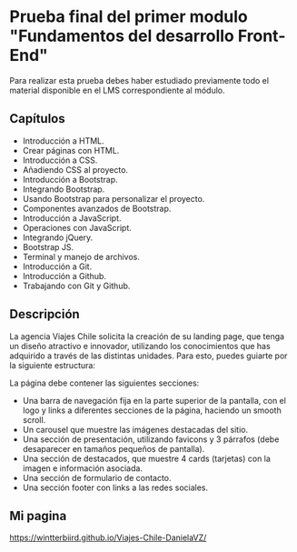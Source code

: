 # Prueba final del primer modulo "Fundamentos del desarrollo Front-End"
Para realizar esta prueba debes haber estudiado previamente todo el material
disponible en el LMS correspondiente al módulo.
## Capítulos
- Introducción a HTML.
- Crear páginas con HTML.
- Introducción a CSS.
- Añadiendo CSS al proyecto.
- Introducción a Bootstrap.
- Integrando Bootstrap.
- Usando Bootstrap para personalizar el proyecto.
- Componentes avanzados de Bootstrap.
- Introducción a JavaScript.
- Operaciones con JavaScript.
- Integrando jQuery.
- Bootstrap JS.
- Terminal y manejo de archivos.
- Introducción a Git.
- Introducción a Github.
- Trabajando con Git y Github.
## Descripción
La agencia Viajes Chile solicita la creación de su landing page, que tenga un diseño atractivo
e innovador, utilizando los conocimientos que has adquirido a través de las distintas
unidades. Para esto, puedes guiarte por la siguiente estructura:

La página debe contener las siguientes secciones:
* Una barra de navegación fija en la parte superior de la pantalla, con el logo y links a
diferentes secciones de la página, haciendo un smooth scroll.
* Un carousel que muestre las imágenes destacadas del sitio.
* Una sección de presentación, utilizando favicons y 3 párrafos (debe desaparecer en
tamaños pequeños de pantalla).
* Una sección de destacados, que muestre 4 cards (tarjetas) con la imagen e
información asociada.
* Una sección de formulario de contacto.
* Una sección footer con links a las redes sociales.

## Mi pagina
https://wintterbiird.github.io/Viajes-Chile-DanielaVZ/

